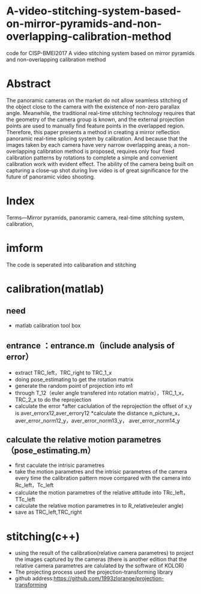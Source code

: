 # A-video-stitching-system-based-on-mirror-pyramids-and-non-overlapping-calibration-method
code for CISP-BMEI2017 A video stitching system based on mirror pyramids and non-overlapping calibration method

# Abstract
The panoramic cameras on the market do not allow seamless stitching of the object close to the camera with the
existence of non-zero parallax angle. Meanwhile, the traditional real-time stitching technology requires that the geometry of the
camera group is known, and the external projection points are used to manually find feature points in the overlapped region.
Therefore, this paper presents a method in creating a mirror reflection panoramic real-time splicing system by calibration.
And because that the images taken by each camera have very narrow overlapping areas, a non-overlapping calibration method
is proposed, requires only four fixed calibration patterns by rotations to complete a simple and convenient calibration work
with evident effect. The ability of the camera being built on capturing a close-up shot during live video is of great significance
for the future of panoramic video shooting.
# Index
Terms—Mirror pyramids, panoramic camera, real-time stitching system, calibration,
# imform
The code is seperated into calibaration and stitching 

# calibration(matlab)
## need
* matlab calibration tool box

## entrance ：entrance.m（include analysis of error）
* extract TRC_left，TRC_right to TRC_1_x
* doing pose_estimating to get the rotation matrix
* generate the random point of projection into m1
* through T_12（euler angle transfered into rotation matrix），TRC_1_x，TRC_2_x to do the reprojection
* calculate the error
 *after caclulation of the reprojection the offset of x,y is aver_errorx12,aver_errory12
 *calculate the distance n_picture_x，aver_error_norm12_y，aver_error_norm13_y， aver_error_norm14_y
 
## calculate the relative motion parametres（pose_estimating.m）
* first caculate the intrisic parametres
* take the motion parametres and the intrisic parametres of the camera every time the calibration pattern move compared with the camera into Rc_left，Tc_left 
* calculate the motion parametres of the relative attitude into TRc_left，TTc_left
* calculate the relative motion parametres in to R_relative(euler angle)
* save as TRC_left,TRC_right

# stitching(c++)
* using the result of the calibration(relative camera parametres) to project the images captured by the cameras 
(there is another edition that the relative camera parametres are calulated by the software of KOLOR)
* The projecting process used the projection-transforming library
 * github address:https://github.com/1993zlorange/projection-transforming
